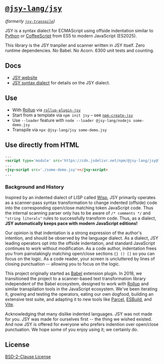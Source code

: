 # [`@jsy-lang/jsy`](https://www.npmjs.com/package/@jsy-lang/jsy)
_(formerly [`jsy-transpile`](https://www.npmjs.com/package/jsy-transpile))_

JSY is a syntax dialect for ECMAScript using offside indentation
similar to [Python][] or [CoffeeScript][]
from ES5 to modern JavaScript (ES2025).


This library is the JSY tranpiler and scanner written in JSY itself.
Zero runtime dependencies. No Babel. No Acorn.
6300 unit tests and counting.

## Docs

- [JSY website](https://jsy-lang.github.io/)
- [JSY syntax dialect](https://github.com/jsy-lang/jsy-lang-docs) for details on the JSY dialect.


## Use

- With [Rollup][] via [`rollup-plugin-jsy`](https://github.com/jsy-lang/rollup-plugin-jsy)
- Start from a template via `npm init jsy` – see [`npm-create-jsy`](https://github.com/jsy-lang/npm-create-jsy)
- Use `--loader` feature with `node --loader @jsy-lang/nodejs some-demo.jsy`
- Transpile via `npx @jsy-lang/jsy some-demo.jsy`


## Use directly from HTML

```html
...
<script type='module' src='https://cdn.jsdelivr.net/npm/@jsy-lang/jsy@latest/jsy-script.js'></script>
...
<jsy-script src='./some-demo.jsy'></jsy-script>
...
```

### Background and History

Inspired by an indented dialect of LISP called [Wisp][],
JSY primarily operates as a scanner-pass syntax transformation to change
indented (offside) code into the corresponding open/close matching token
JavaScript code. Thus the internal scanning parser only has to be aware of
`/* comments */` and `"string literals"` rules to successfully transform code.
Thus, as a dialect, **JSY automatically keeps pace with modern JavaScript editions!**

Our opinion is that indentation is a strong expression of the author's
intention, and should be observed by the language dialect.
As a dialect, JSY leading operators opt into the offside indentation,
and standard JavaScript continues to work without modification.
As a code author, indentation frees you from painstakingly matching open/close
sections `{} () []` so you can focus on the logic.
As a code reader, your screen is uncluttered by lines of closing punctuation --
allowing you to focus on the logic.


This project originally started as [Babel][] extension plugin. In 2018, we
transitioned the project to a scanner-based text transformation library
independent of the Babel ecosystem, designed to work with [Rollup][] and
similar transpilation tools in the JavaScript ecosystem. We've been iterating
it, growing and testing the operators, eating our own dogfood, building an
extensive test suite, and adapting it to new tools like [Parcel][],
[ESBuild][], and [Vite][].

Acknowledging that many dislike indented languages. JSY was not made for you. 
JSY was made for ourselves first -- the thing we wished existed.
And now JSY is offered for everyone who prefers indention over open/close punctuation.
We hope some of you enjoy using it; we certainly do.


## License

[BSD-2-Clause License](./LICENSE)




 [Python]: https://www.python.org
 [CoffeeScript]: https://coffeescript.org
 [Wisp]: http://www.draketo.de/english/wisp
 [Babel]: https://babeljs.io
 [Rollup]: https://rollupjs.org
 [Parcel]: https://parceljs.org
 [ESBuild]: https://esbuild.github.io
 [Vite]: https://vitejs.dev
